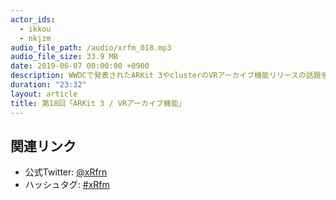 ```yaml
---
actor_ids:
  - ikkou
  - nkjzm
audio_file_path: /audio/xrfm_018.mp3
audio_file_size: 33.9 MB
date: 2019-06-07 00:00:00 +0900
description: WWDCで発表されたARKit 3やclusterのVRアーカイブ機能リリースの話題を始めとして、未踏プロジェクトやソード・オブ・ガルガンチュア、狼と香辛料VR、AmazonのコスメAR、バンナムのMAZARIAの話などをしました。
duration: "23:32"
layout: article
title: 第18回「ARKit 3 / VRアーカイブ機能」
---
```


## 関連リンク

- 公式Twitter: [@xRfrn](https://twitter.com/xrfrn)
- ハッシュタグ: [#xRfm](https://twitter.com/hashtag/xRfm?src=hash)
